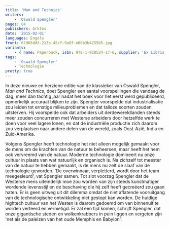 ```yaml
---
title: 'Man and Technics'
writers:
    - 'Oswald Spengler'
pages: 84
publishers: Arktos
date: '2015-02-01'
languages: Engels
front: 67d65dd3-213e-45cf-9a8f-e60b3b4255b5.jpg
variants:
    - { name: Paperback, isbn: 978-1-910524-17-6, supplier: 'Ex Libris', size: { height: 216, width: 140, depth: 0 }, import_price: { currency: EUR, amount: 8.64 }, price: 14.99, out_of_stock: 0 }
tags:
    - 'Oswald Spengler'
    - Technologie
pretty: true
---
```


In deze nieuwe en herziene editie van de klassieker van Oswald Spengler, *Man and Technics*, doet Spengler een aantal voorspellingen die vandaag de dag, meer dan tachtig jaar nadat het boek voor het eerst werd gepubliceerd, opmerkelijk accuraat blijken te zijn. Spengler voorspelde dat industrialisatie zou leiden tot ernstige milieuproblemen en dat talloze soorten zouden uitsterven. Hij voorspelde ook dat arbeiders uit derdewereldlanden steeds meer zouden concurreren met Westerse arbeiders door hetzelfde werk te doen voor veel lagere lonen, en dat de industriële productie zich daarom zou verplaatsen naar andere delen van de wereld, zoals Oost-Azië, India en Zuid-Amerika. 

Volgens Spengler heeft technologie het niet alleen mogelijk gemaakt voor de mens om de krachten van de natuur te beheersen, maar heeft het hem ook vervreemd van de natuur. Moderne technologie domineert nu onze cultuur in plaats van wat natuurlijk en organisch is. Na zichzelf tot meester van de natuur te hebben gemaakt, is de mens nu zelf de slaaf van de technologie geworden. 'De overwinnaar, verpletterd, wordt door het team meegesleurd', vat Spengler samen. Tot slot voorzag Spengler dat de Westerse mens uiteindelijk moe zou worden van zijn steeds kunstmatiger wordende levensstijl en de beschaving die hij zelf heeft gecreëerd zou gaan haten. Er is geen uitweg uit dit dilemma omdat de niet aflatende vooruitgang van de technologische ontwikkeling niet gestopt kan worden. De huidige hightech cultuur van het Westen is daarom gedoemd om van binnenuit te worden verteerd en vernietigd. Er zal een tijd komen, schrijft Spengler, dat onze gigantische steden en wolkenkrabbers in puin liggen en vergeten zijn 'net als de paleizen van het oude Memphis en Babylon'.

